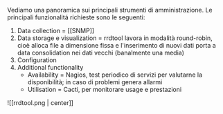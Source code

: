 Vediamo una panoramica sui principali strumenti di amministrazione. Le principali funzionalitá richieste sono le seguenti:
1. Data collection = [[SNMP]]
2. Data storage e visualization = rrdtool lavora in modalità round-robin, cioè alloca file a dimensione fissa e l'inserimento di nuovi dati porta a data consolidation nei dati vecchi (banalmente una media)
4. Configuration 
5. Additional functionality
	- Availability = Nagios, test periodico di servizi per valutarne la disponibilità; in caso di problemi genera allarmi
	- Utilisation = Cacti, per monitorare usage e prestazioni

![[rrdtool.png | center]]
